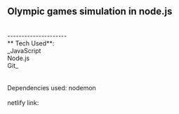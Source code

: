 ## Olympic games simulation in node.js
<br>
---------------------
<br>
** Tech Used**: <br>
_JavaScript<br>
Node.js<br>
Git_<br>
<br>
<br>
Dependencies used: nodemon
<br>
<br>
netlify link: <link>
